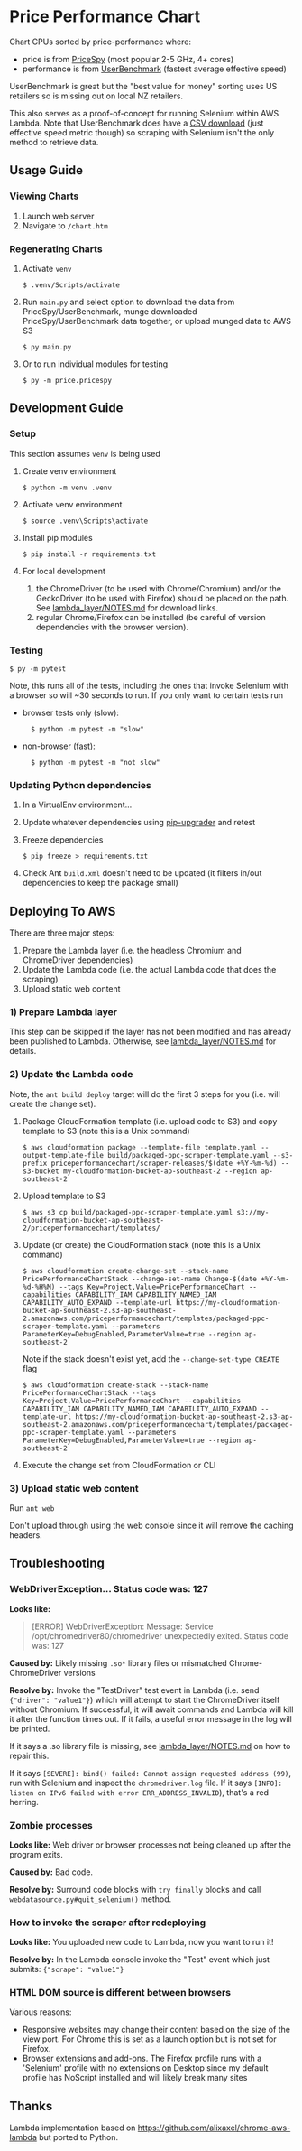 # Price Performance Chart

Chart CPUs sorted by price-performance where:

* price is from [PriceSpy](https://pricespy.co.nz/category.php?k=s331848943&catId=500) (most popular 2-5 GHz, 4+ cores)
* performance is from [UserBenchmark](https://cpu.userbenchmark.com/) (fastest average effective speed)

UserBenchmark is great but the "best value for money" sorting uses US retailers so is missing out on local NZ retailers. 

This also serves as a proof-of-concept for running Selenium within AWS Lambda. Note that UserBenchmark does have a [CSV download](https://www.userbenchmark.com/page/developer) (just effective speed metric though) so scraping with Selenium isn't the only method to  retrieve data.

## Usage Guide

### Viewing Charts

1. Launch web server
1. Navigate to ``/chart.htm``

### Regenerating Charts

1. Activate ``venv``

	```
	$ .venv/Scripts/activate
	```

1. Run ``main.py`` and select option to download the data from PriceSpy/UserBenchmark, munge downloaded PriceSpy/UserBenchmark data together, or upload munged data to AWS S3

	```
	$ py main.py
	```

1. Or to run individual modules for testing

	```
	$ py -m price.pricespy
	```

## Development Guide

### Setup

This section assumes ``venv`` is being used

1. Create venv environment

	```
	$ python -m venv .venv
	```

1. Activate venv environment

	```
	$ source .venv\Scripts\activate
	```

1. Install pip modules

	```
	$ pip install -r requirements.txt
	```

1. For local development

	1. the ChromeDriver (to be used with Chrome/Chromium) and/or the GeckoDriver (to be used with Firefox) should be placed on the path. See [lambda_layer/NOTES.md](lambda_layer/NOTES.md) for download links.
	1. regular Chrome/Firefox can be installed (be careful of version dependencies with the browser version).

### Testing

```
$ py -m pytest
```

Note, this runs all of the tests, including the ones that invoke Selenium with a browser so will ~30 seconds to run. If you only want to certain tests run

* browser tests only (slow):

		$ python -m pytest -m "slow"

* non-browser (fast):

		$ python -m pytest -m "not slow"

### Updating Python dependencies

1. In a VirtualEnv environment...
1. Update whatever dependencies using [pip-upgrader](https://pypi.org/project/pip-upgrader/) and retest
1. Freeze dependencies

	```
	$ pip freeze > requirements.txt
	```

1. Check Ant ``build.xml`` doesn't need to be updated (it filters in/out dependencies to keep the package small)


## Deploying To AWS

There are three major steps:

1. Prepare the Lambda layer (i.e. the headless Chromium and ChromeDriver dependencies)
1. Update the Lambda code (i.e. the actual Lambda code that does the scraping)
1. Upload static web content

### 1) Prepare Lambda layer

This step can be skipped if the layer has not been modified and has already been published to Lambda. Otherwise, see [lambda_layer/NOTES.md](lambda_layer/NOTES.md) for details.

### 2) Update the Lambda code

Note, the ``ant build deploy`` target will do the first 3 steps for you (i.e. will create the change set).

1. Package CloudFormation template (i.e. upload code to S3) and copy template to S3 (note this is a Unix command)

	```
	$ aws cloudformation package --template-file template.yaml --output-template-file build/packaged-ppc-scraper-template.yaml --s3-prefix priceperformancechart/scraper-releases/$(date +%Y-%m-%d) --s3-bucket my-cloudformation-bucket-ap-southeast-2 --region ap-southeast-2
	```

1. Upload template to S3

	```
	$ aws s3 cp build/packaged-ppc-scraper-template.yaml s3://my-cloudformation-bucket-ap-southeast-2/priceperformancechart/templates/
	```

1. Update (or create) the CloudFormation stack (note this is a Unix command)

	```
	$ aws cloudformation create-change-set --stack-name PricePerformanceChartStack --change-set-name Change-$(date +%Y-%m-%d-%H%M) --tags Key=Project,Value=PricePerformanceChart --capabilities CAPABILITY_IAM CAPABILITY_NAMED_IAM CAPABILITY_AUTO_EXPAND --template-url https://my-cloudformation-bucket-ap-southeast-2.s3-ap-southeast-2.amazonaws.com/priceperformancechart/templates/packaged-ppc-scraper-template.yaml --parameters ParameterKey=DebugEnabled,ParameterValue=true --region ap-southeast-2
	```

	Note if the stack doesn't exist yet, add the ``--change-set-type CREATE`` flag

	```
	$ aws cloudformation create-stack --stack-name PricePerformanceChartStack --tags Key=Project,Value=PricePerformanceChart --capabilities CAPABILITY_IAM CAPABILITY_NAMED_IAM CAPABILITY_AUTO_EXPAND --template-url https://my-cloudformation-bucket-ap-southeast-2.s3-ap-southeast-2.amazonaws.com/priceperformancechart/templates/packaged-ppc-scraper-template.yaml --parameters ParameterKey=DebugEnabled,ParameterValue=true --region ap-southeast-2
	```

1. Execute the change set from CloudFormation or CLI

### 3) Upload static web content

Run ``ant web``

Don't upload through using the web console since it will remove the caching headers.


## Troubleshooting

### WebDriverException... Status code was: 127

**Looks like:**

> [ERROR] WebDriverException: Message: Service /opt/chromedriver80/chromedriver unexpectedly exited. Status code was: 127

**Caused by:** Likely missing ``.so*`` library files or mismatched Chrome-ChromeDriver versions

**Resolve by:** Invoke the "TestDriver" test event in Lambda (i.e. send ``{"driver": "value1"}``) which will attempt to start the ChromeDriver itself without Chromium. If successful, it will await commands and Lambda will kill it after the function times out. If it fails, a useful error message in the log will be printed.

If it says a .so library file is missing, see [lambda_layer/NOTES.md](lambda_layer/NOTES.md) on how to repair this.

If it says ``[SEVERE]: bind() failed: Cannot assign requested address (99)``, run with Selenium and inspect the ``chromedriver.log`` file. If it says ``[INFO]: listen on IPv6 failed with error ERR_ADDRESS_INVALID``), that's a red herring.

### Zombie processes

**Looks like:** Web driver or browser processes not being cleaned up after the program exits.

**Caused by:** Bad code.

**Resolve by:** Surround code blocks with ``try finally`` blocks and call ``webdatasource.py#quit_selenium()`` method.

### How to invoke the scraper after redeploying

**Looks like:** You uploaded new code to Lambda, now you want to run it!

**Resolve by:** In the Lambda console invoke the "Test" event which just submits: ``{"scrape": "value1"}``

### HTML DOM source is different between browsers

Various reasons:

* Responsive websites may change their content based on the size of the view port. For Chrome this is set as a launch option but is not set for Firefox.
* Browser extensions and add-ons. The Firefox profile runs with a 'Selenium' profile with no extensions on Desktop since my default profile has NoScript installed and will likely break many sites


## Thanks

Lambda implementation based on https://github.com/alixaxel/chrome-aws-lambda but ported to Python.
